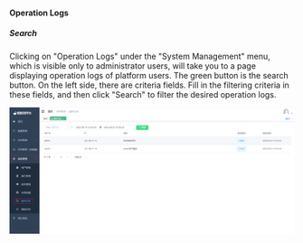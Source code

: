 #### Operation Logs

##### Search

Clicking on "Operation Logs" under the "System Management" menu, which is visible only to administrator users, will take you to a page displaying operation logs of platform users. The green button is the search button. On the left side, there are criteria fields. Fill in the filtering criteria in these fields, and then click "Search" to filter the desired operation logs.

![image-20230621105713881](../../../images/whalealDataImages/image-20230621105713881.png)
